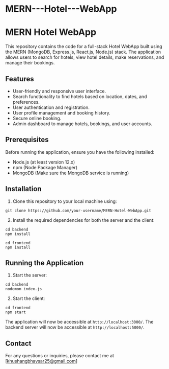 # MERN---Hotel---WebApp

# MERN Hotel WebApp

This repository contains the code for a full-stack Hotel WebApp built using the MERN (MongoDB, Express.js, React.js, Node.js) stack. The application allows users to search for hotels, view hotel details, make reservations, and manage their bookings.

## Features

- User-friendly and responsive user interface.
- Search functionality to find hotels based on location, dates, and preferences.
- User authentication and registration.
- User profile management and booking history.
- Secure online booking.
- Admin dashboard to manage hotels, bookings, and user accounts.

## Prerequisites

Before running the application, ensure you have the following installed:

- Node.js (at least version 12.x)
- npm (Node Package Manager)
- MongoDB (Make sure the MongoDB service is running)

## Installation

1. Clone this repository to your local machine using:

```
git clone https://github.com/your-username/MERN-Hotel-WebApp.git
```

2. Install the required dependencies for both the server and the client:

```
cd backend
npm install

cd frontend
npm install
```

## Running the Application

1. Start the server:

```
cd backend
nodemon index.js
```

2. Start the client:

```
cd frontend
npm start
```

The application will now be accessible at `http://localhost:3000/`.
The backend server will now be accessible at `http://localhost:5000/`.


## Contact

For any questions or inquiries, please contact me at [khushangbhavsar25@gmail.com]
